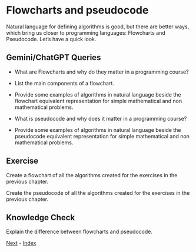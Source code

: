 # Flowcharts and pseudocode

Natural language for defining algorithms is good, but there are better ways, which bring us closer to programming languages: Flowcharts and Pseudocode. Let’s have a quick look.


## Gemini/ChatGPT Queries

- What are Flowcharts and why do they matter in a programming course?

- List the main components of a flowchart.

- Provide some examples of algorithms in natural language beside the flowchart equivalent representation for simple mathematical and non mathematical problems.

- What is pseudocode and why does it matter in a programming course?

- Provide some examples of algorithms in natural language beside the pseudocode equivalent representation for simple mathematical and non mathematical problems.


## Exercise

Create a flowchart of all the algorithms created for the exercises in the previous chapter.

Create the pseudocode of all the algorithms created for the exercises in the previous chapter.


## Knowledge Check

Explain the difference between flowcharts and pseudocode. 


[Next](https://github.com/InfiniteLearnJourney/ProgrammingCorePrinciples/blob/main/guide/08.%20Variable%2C%20data%20types%20and%20the%20assignment%20statement.md) - [Index](https://github.com/InfiniteLearnJourney/ProgrammingCorePrinciples/blob/main/guide/00.%20index.md)